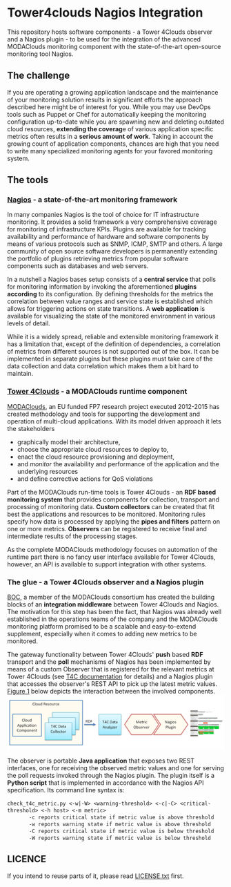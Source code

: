 # Tower4clouds Nagios Integration
This repository hosts software components - a Tower 4Clouds observer and a Nagios plugin - to be used for the integration of the advanced MODAClouds monitoring component with the state-of-the-art open-source monitoring tool Nagios.

## The challenge
If you are operating a growing application landscape and the maintenance of your monitoring solution results in significant efforts the approach described here might be of interest for you. While you may use DevOps tools such as Puppet or Chef for automatically keeping the monitoring configuration up-to-date while you are spawning new and deleting outdated cloud resources, **extending the coverag**e of various application specific metrics often results in a **serious amount of work**. Taking in account the growing count of application components, chances are high that you need to write many specialized monitoring agents for your favored monitoring system.

## The tools

### [Nagios](https://www.nagios.org/projects/nagios-core/) -  a state-of-the-art monitoring framework
In many companies Nagios is the tool of choice for IT infrastructure monitoring. It provides a solid framework a very comprehensive coverage for monitoring of infrastructure KPIs. Plugins are available for tracking availability and performance of hardware and software components by means of various protocols such as SNMP, ICMP, SMTP and others. A large community of open source software developers is permanently extending the portfolio of plugins retrieving metrics from popular software components such as databases and web servers.

In a nutshell a Nagios bases setup consists of a **central service** that polls for monitoring information by invoking the aforementioned **plugins according** to its configuration. By defining thresholds for the metrics the correlation between value ranges and service state is established which allows for triggering actions on state transitions. A **web application** is available for visualizing the state of the monitored environment in various levels of detail.

While it is a widely spread, reliable and extensible monitoring framework it has a limitation that, except of the definition of dependencies, a correlation of metrics from different sources is not supported out of the box. It can be implemented in separate plugins but these plugins must take care of the data collection and data correlation which makes them a bit hard to maintain.

### [Tower 4Clouds](http://deib-polimi.github.io/tower4clouds/) - a MODAClouds runtime component

[MODAClouds](http://multiclouddevops.com/), an EU funded FP7 research project executed 2012-2015 has created methodology and tools for supporting the development and operation of multi-cloud applications. With its model driven approach it lets the stakeholders
* graphically model their architecture,
* choose the appropriate cloud resources to deploy to,
* enact the cloud resource provisioning and deployment,
* and *monitor* the availability and performance of the application and the underlying resources
* and define corrective actions for QoS violations

Part of the MODAClouds run-time tools is Tower 4Clouds - an **RDF based monitoring system** that provides components for collection, transport and processing of monitoring data. **Custom collectors** can be created that fit best the applications and resources to be monitored. Monitoring rules specify how data is processed by applying the **pipes and filters** pattern on one or more metrics. **Observers** can be registered to receive final and intermediate results of the processing stages.

As the complete MODAClouds methodology focuses on automation of the runtime part there is no fancy user interface available for Tower 4Clouds, however, an API is available to support integration with other systems.


### The glue - a Tower 4Clouds observer and a Nagios plugin

[BOC](https://www.boc-group.com), a member of the MODAClouds consortium has created the building blocks of an **integration middleware** between Tower 4Clouds and Nagios. The motivation for this step has been the fact, that Nagios was already well established in the operations teams of the company and the MODAClouds monitoring platform promised to be a scalable and easy-to-extend supplement, especially when it comes to adding new metrics to be monitored.

The gateway functionality between Tower 4Clouds' **push** based **RDF** transport and the **poll** mechanisms of Nagios has been implemented by means of a custom Observer that is registered for the relevant metrics at Tower 4Clouds (see [T4C documentation](http://deib-polimi.github.io/tower4clouds/docs/observers/) for details) and a Nagios plugin that accesses the observer's REST API to pick up the latest metric values. [Figure 1](#Figure1) below depicts the interaction between the involved components.
<a name="Figure1"></a>![Figure 1: Integrated monitoring solution](https://raw.githubusercontent.com/boc-modaclouds/tower4clouds-nagios-integration/master/img/architecture.png)

The observer is portable **Java application** that exposes two REST interfaces, one for receiving the observed metric values and one for serving the poll requests invoked through the Nagios plugin. The plugin itself is a **Python script** that is implemented in accordance with the Nagios API specification. Its command line syntax is:
```
check_t4c_metric.py <-w|-W> <warning-threshold> <-c|-C> <critical-threshold> <-h host> <-m metric>
       -c reports critical state if metric value is above threshold
       -w reports warning state if metric value is above threshold
       -C reports critical state if metric value is below threshold
       -W reports warning state if metric value is below threshold
```

## LICENCE
If you intend to reuse parts of it, please read [LICENSE.txt](./LICENCSE.TXT) first.